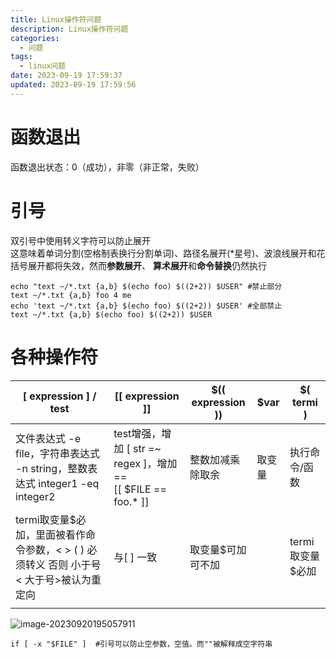 ```yaml
---
title: Linux操作符问题
description: Linux操作符问题
categories: 
  - 问题
tags:
  - linux问题
date: 2023-09-19 17:59:37
updated: 2023-09-19 17:59:56
---
```


# 函数退出

函数退出状态：0（成功），非零（非正常，失败）

# 引号

双引号中使用转义字符可以防止展开  
这意味着单词分割(空格制表换行分割单词)、路径名展开(*星号)、波浪线展开和花括号展开都将失效，然而**参数展开**、
**算术展开**和**命令替换**仍然执行

```shell
echo "text ~/*.txt {a,b} $(echo foo) $((2+2)) $USER" #禁止部分
text ~/*.txt {a,b} foo 4 me
echo 'text ~/*.txt {a,b} $(echo foo) $((2+2)) $USER' #全部禁止
text ~/*.txt {a,b} $(echo foo) $((2+2)) $USER
```

# 各种操作符

| [ expression ] / test                                        | [[ expression ]]                                             | $(( expression )) | $var   | $( termi )       |
| ------------------------------------------------------------ | ------------------------------------------------------------ | ----------------- | ------ | ---------------- |
| 文件表达式 -e file，字符串表达式 -n string，整数表达式 integer1 -eq integer2 | test增强，增加 [ str =~ regex ]，增加 ==<br /> [[ $FILE == foo.* ]] | 整数加减乘除取余  | 取变量 | 执行命令/函数    |
| termi取变量$必加，里面被看作命令参数，< > ( ) 必须转义 否则 小于号 <  大于号>被认为重定向 | 与[ ] 一致                                                   | 取变量$可加可不加 |        | termi取变量$必加 |
|                                                              |                                                              |                   |        |                  |

![image-20230920195057911](images/mypost/2023/09/20/20230920195103.png)

```shell
if [ -x "$FILE" ]  #引号可以防止空参数，空值。而""被解释成空字符串
```



